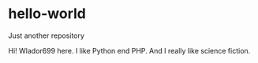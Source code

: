 # hello-world
Just another repository

Hi! Wlador699 here. I like Python end PHP.
And I really like science fiction.
